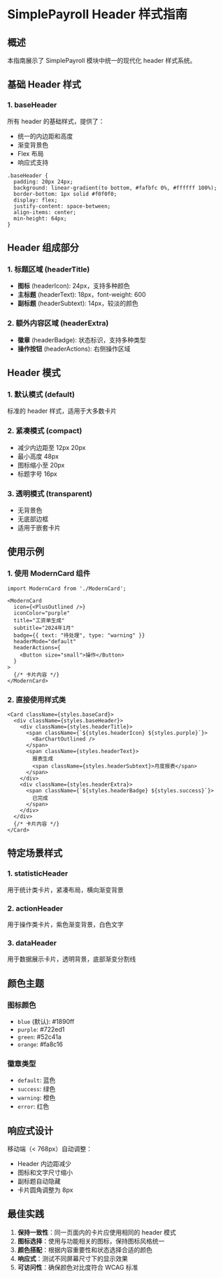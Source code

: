# SimplePayroll Header 样式指南

## 概述
本指南展示了 SimplePayroll 模块中统一的现代化 header 样式系统。

## 基础 Header 样式

### 1. baseHeader
所有 header 的基础样式，提供了：
- 统一的内边距和高度
- 渐变背景色
- Flex 布局
- 响应式支持

```less
.baseHeader {
  padding: 20px 24px;
  background: linear-gradient(to bottom, #fafbfc 0%, #ffffff 100%);
  border-bottom: 1px solid #f0f0f0;
  display: flex;
  justify-content: space-between;
  align-items: center;
  min-height: 64px;
}
```

## Header 组成部分

### 1. 标题区域 (headerTitle)
- **图标** (headerIcon): 24px，支持多种颜色
- **主标题** (headerText): 18px，font-weight: 600
- **副标题** (headerSubtext): 14px，较淡的颜色

### 2. 额外内容区域 (headerExtra)
- **徽章** (headerBadge): 状态标识，支持多种类型
- **操作按钮** (headerActions): 右侧操作区域

## Header 模式

### 1. 默认模式 (default)
标准的 header 样式，适用于大多数卡片

### 2. 紧凑模式 (compact)
- 减少内边距至 12px 20px
- 最小高度 48px
- 图标缩小至 20px
- 标题字号 16px

### 3. 透明模式 (transparent)
- 无背景色
- 无底部边框
- 适用于嵌套卡片

## 使用示例

### 1. 使用 ModernCard 组件
```tsx
import ModernCard from './ModernCard';

<ModernCard 
  icon={<PlusOutlined />}
  iconColor="purple"
  title="工资单生成"
  subtitle="2024年1月"
  badge={{ text: "待处理", type: "warning" }}
  headerMode="default"
  headerActions={
    <Button size="small">操作</Button>
  }
>
  {/* 卡片内容 */}
</ModernCard>
```

### 2. 直接使用样式类
```tsx
<Card className={styles.baseCard}>
  <div className={styles.baseHeader}>
    <div className={styles.headerTitle}>
      <span className={`${styles.headerIcon} ${styles.purple}`}>
        <BarChartOutlined />
      </span>
      <span className={styles.headerText}>
        报表生成
        <span className={styles.headerSubtext}>月度报表</span>
      </span>
    </div>
    <div className={styles.headerExtra}>
      <span className={`${styles.headerBadge} ${styles.success}`}>
        已完成
      </span>
    </div>
  </div>
  {/* 卡片内容 */}
</Card>
```

## 特定场景样式

### 1. statisticHeader
用于统计类卡片，紧凑布局，横向渐变背景

### 2. actionHeader
用于操作类卡片，紫色渐变背景，白色文字

### 3. dataHeader
用于数据展示卡片，透明背景，底部渐变分割线

## 颜色主题

### 图标颜色
- `blue` (默认): #1890ff
- `purple`: #722ed1
- `green`: #52c41a
- `orange`: #fa8c16

### 徽章类型
- `default`: 蓝色
- `success`: 绿色
- `warning`: 橙色
- `error`: 红色

## 响应式设计

移动端（< 768px）自动调整：
- Header 内边距减少
- 图标和文字尺寸缩小
- 副标题自动隐藏
- 卡片圆角调整为 8px

## 最佳实践

1. **保持一致性**：同一页面内的卡片应使用相同的 header 模式
2. **图标选择**：使用与功能相关的图标，保持图标风格统一
3. **颜色搭配**：根据内容重要性和状态选择合适的颜色
4. **响应式**：测试不同屏幕尺寸下的显示效果
5. **可访问性**：确保颜色对比度符合 WCAG 标准
